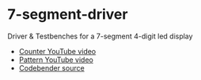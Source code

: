 # 7-segment-driver
Driver & Testbenches for a 7-segment 4-digit led display

- [Counter YouTube video](https://www.youtube.com/watch?v=KLDVKF9wZvI)
- [Pattern YouTube video](https://www.youtube.com/watch?v=ns2XkmKmlBo)
- [Codebender source](https://codebender.cc/sketch:4891#LED%20driver.ino)
